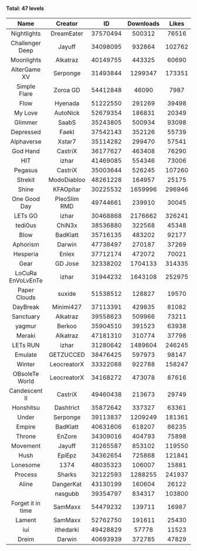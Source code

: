 #### Total: 47 levels

| Name | Creator | ID | Downloads | Likes |
|:---:|:---:|:---:|:---:|:---:|
| Nightlights | DreamEater | 37570494 | 500312 | 76516
| Challenger Deep | Jayuff | 34098095 | 932864 | 102762
| Moonlights | Alkatraz | 40149755 | 443325 | 60690
| AlterGame XV | Serponge | 31493844 | 1299347 | 173351
| Simple Flare | Zoroa GD | 54412848 | 46090 | 7987
| Flow | Hyenada | 51222550 | 291269 | 39498
| My Love | AutoNick | 52679354 | 186831 | 20349
| Glimmer | SaabS | 35243805 | 500934 | 93098
| Depressed | FaekI | 37542143 | 352126 | 55739
| Alphaverse | Xstar7 | 35114282 | 299470 | 57541
| God Hand | CastriX | 36177627 | 463408 | 76290
| HIT | izhar | 41469085 | 554346 | 73006
| Pegasus | CastriX | 35003644 | 526245 | 107260
| Strekit | ModoDiabloo | 48261228 | 164957 | 25175
| Shine | KFAOpitar | 30225532 | 1659996 | 296946
| One Good Day | PleoSlim RMD | 49744661 | 239910 | 30045
| LETs GO | izhar | 30468868 | 2176662 | 326241
| tedi0us | ChiN3x | 38536880 | 322568 | 45348
| Blow | BadKlatt | 35716135 | 483202 | 92177
| Aphorism | Darwin | 47738497 | 270187 | 37269
| Hesperia | Enlex | 37712174 | 472072 | 70021
| Gear | GD Jose | 32338202 | 1704133 | 314335
| LoCuRa EnVoLvEnTe | izhar | 31944232 | 1643108 | 252975
| Paper Clouds | suxide | 51538512 | 128827 | 19570
| DayBreak | Minimi427 | 37113391 | 429835 | 81082
| Sanctuary | Alkatraz | 39558623 | 509966 | 73211
| yagmur | Berkoo | 35904510 | 391523 | 63938
| Meraki | Alkatraz | 47181310 | 310774 | 37798
| LETs  RUN | izhar | 31280642 | 1489604 | 246245
| Emulate | GETZUCCED | 38476425 | 597973 | 98147
| Winter | LeocreatorX | 33322088 | 922788 | 158247
| OBsoleTe World | LeocreatorX | 34168272 | 473078 | 87616
| Candescent II | CastriX | 49460438 | 213673 | 29749
| Honshitsu | Dashtrict | 35872642 | 337327 | 63361
| Under | Serponge | 39113837 | 1209249 | 181361
| Empire | BadKlatt | 40631606 | 618207 | 86235
| Throne | EnZore | 34309016 | 404793 | 75898
| Movement | Jayuff | 31265587 | 853102 | 119550
| Hush | EpiEpz | 34362654 | 725868 | 121841
| Lonesome | 1374 | 48035323 | 106007 | 15881
| Process | Sharks | 32122593 | 1288255 | 241937
| Aline | DangerKat | 43130199 | 160604 | 26122
|   | nasgubb | 39354797 | 834317 | 103800
| Forget it in time | SamMaxx | 54479232 | 139711 | 16987
| Lament | SamMaxx | 52762750 | 191611 | 25430
| iui | ithedarki | 49428829 | 57778 | 11523
| Dreim | Darwin | 40693939 | 372785 | 47829
